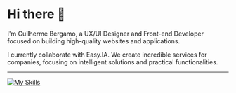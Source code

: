 # Hi there 👋

I'm Guilherme Bergamo, a UX/UI Designer and Front-end Developer focused on building high-quality websites and applications.

I currently collaborate with Easy.IA. We create incredible services for companies, focusing on intelligent solutions and practical functionalities.

---

[![My Skills](https://skillicons.dev/icons?i=html,css,js,sass,git,react,vite,figma,vercel,firebase)](https://skillicons.dev)
